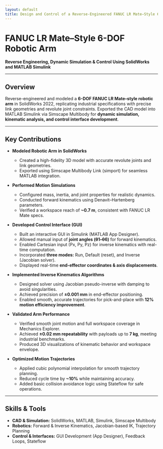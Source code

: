 ```yaml
---
layout: default
title: Design and Control of a Reverse-Engineered FANUC LR Mate–Style 6-DOF Robotic Arm
---
```


# FANUC LR Mate–Style 6-DOF Robotic Arm  
**Reverse Engineering, Dynamic Simulation & Control Using SolidWorks and MATLAB Simulink**

---

## Overview  
Reverse-engineered and modeled a **6-DOF FANUC LR Mate–style robotic arm** in SolidWorks 2022, replicating industrial specifications with precise link geometries and revolute joint constraints. Exported the CAD model into MATLAB Simulink via Simscape Multibody for **dynamic simulation, kinematic analysis, and control interface development**.

---

## Key Contributions  

- **Modeled Robotic Arm in SolidWorks**  
  - Created a high-fidelity 3D model with accurate revolute joints and link geometries.  
  - Exported using Simscape Multibody Link (simport) for seamless MATLAB integration.  

- **Performed Motion Simulations**  
  - Configured mass, inertia, and joint properties for realistic dynamics.  
  - Conducted forward kinematics using Denavit–Hartenberg parameters.  
  - Verified a workspace reach of **~0.7 m**, consistent with FANUC LR Mate specs.  

- **Developed Control Interface (GUI)**  
  - Built an interactive GUI in Simulink (MATLAB App Designer).  
  - Allowed manual input of **joint angles (θ1–θ6)** for forward kinematics.  
  - Enabled Cartesian input (Px, Py, Pz) for inverse kinematics with real-time computation.  
  - Incorporated **three modes:** Run, Default (reset), and Inverse (Jacobian solver).  
  - Displayed real-time **end-effector coordinates & axis displacements**.  

- **Implemented Inverse Kinematics Algorithms**  
  - Designed solver using Jacobian pseudo-inverse with damping to avoid singularities.  
  - Achieved precision of **±0.001 mm** in end-effector positioning.  
  - Enabled smooth, accurate trajectories for pick-and-place with **12% motion efficiency improvement**.  

- **Validated Arm Performance**  
  - Verified smooth joint motion and full workspace coverage in Mechanics Explorer.  
  - Achieved **±0.02 mm repeatability** with payloads up to **7 kg**, meeting industrial benchmarks.  
  - Produced 3D visualizations of kinematic behavior and workspace envelope.  

- **Optimized Motion Trajectories**  
  - Applied cubic polynomial interpolation for smooth trajectory planning.  
  - Reduced cycle time by **~10%** while maintaining accuracy.  
  - Added basic collision avoidance logic using Stateflow for safe operations.  

---

## Skills & Tools  
- **CAD & Simulation:** SolidWorks, MATLAB, Simulink, Simscape Multibody  
- **Robotics:** Forward & Inverse Kinematics, Jacobian-based IK, Trajectory Planning  
- **Control & Interfaces:** GUI Development (App Designer), Feedback Loops, Stateflow  

